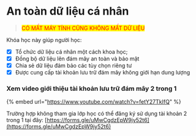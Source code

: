 # An toàn dữ liệu cá nhân

> <mark style="color:red;">CÓ MẤT MÁY TÍNH CŨNG KHÔNG MẤT DỮ LIỆU</mark>

Khóa học này giúp người học: &#x20;

* [x] Tổ chức dữ liệu cá nhân một cách khoa học;
* [x] Đồng bộ dữ liệu lên đám mây an toàn và bảo mật
* [x] Chia sẻ dữ liệu đảm bảo các tùy chọn riêng tư
* [x] Được cung cấp tài khoản lưu trữ đám mây không giới hạn dung lượng

### Xem video giới thiệu tài khoản lưu trữ đám mây 2 trong 1

{% embed url="https://www.youtube.com/watch?v=fetY27TkIfQ" %}

Trường hợp không tham gia lớp học có thể đăng ký sử dụng tài khoản 2 trong 1 tại đây: [https://forms.gle/uMwCgdzEpW9jy52t6](https://forms.gle/uMwCgdzEpW9jy52t6)
